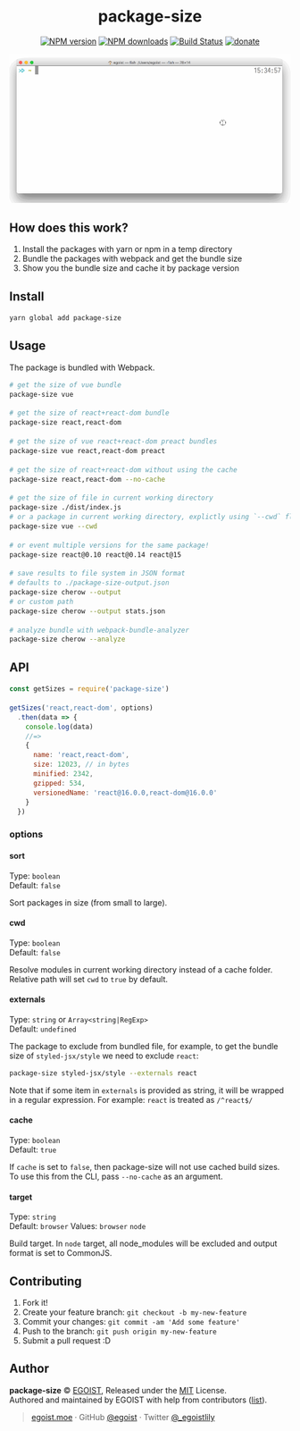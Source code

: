 <p align="center">
<h1 align="center">package-size</h1>
</p>

<p align="center">
<a href="https://npmjs.com/package/package-size"><img src="https://img.shields.io/npm/v/package-size.svg?style=flat" alt="NPM version" /></a> <a href="https://npmjs.com/package/package-size"><img src="https://img.shields.io/npm/dm/package-size.svg?style=flat" alt="NPM downloads" /></a> <a href="https://circleci.com/gh/egoist/package-size"><img src="https://img.shields.io/circleci/project/egoist/package-size/master.svg?style=flat" alt="Build Status" /></a> <a href="https://github.com/egoist/donate"><img src="https://img.shields.io/badge/$-donate-ff69b4.svg?maxAge=2592000&amp;style=flat" alt="donate" /></a>
</p>

<p align="center">
<img src="./media/preview.gif" alt="preview" width="700">
</p>

## How does this work?

1. Install the packages with yarn or npm in a temp directory
2. Bundle the packages with webpack and get the bundle size
3. Show you the bundle size and cache it by package version

## Install

```bash
yarn global add package-size
```

## Usage

The package is bundled with Webpack.

```bash
# get the size of vue bundle
package-size vue

# get the size of react+react-dom bundle
package-size react,react-dom

# get the size of vue react+react-dom preact bundles
package-size vue react,react-dom preact

# get the size of react+react-dom without using the cache
package-size react,react-dom --no-cache

# get the size of file in current working directory
package-size ./dist/index.js
# or a package in current working directory, explictly using `--cwd` flag
package-size vue --cwd

# or event multiple versions for the same package!
package-size react@0.10 react@0.14 react@15

# save results to file system in JSON format
# defaults to ./package-size-output.json
package-size cherow --output
# or custom path
package-size cherow --output stats.json

# analyze bundle with webpack-bundle-analyzer
package-size cherow --analyze
```

## API

```js
const getSizes = require('package-size')

getSizes('react,react-dom', options)
  .then(data => {
    console.log(data)
    //=>
    {
      name: 'react,react-dom',
      size: 12023, // in bytes
      minified: 2342,
      gzipped: 534,
      versionedName: 'react@16.0.0,react-dom@16.0.0'
    }
  })
```

### options

#### sort

Type: `boolean`<br>
Default: `false`

Sort packages in size (from small to large).

#### cwd

Type: `boolean`<br>
Default: `false`

Resolve modules in current working directory instead of a cache folder. Relative path will set `cwd` to `true` by default.

#### externals

Type: `string` or `Array<string|RegExp>`<br>
Default: `undefined`

The package to exclude from bundled file, for example, to get the bundle size of `styled-jsx/style` we need to exclude `react`:

```bash
package-size styled-jsx/style --externals react
```

Note that if some item in `externals` is provided as string, it will be wrapped in a regular expression. For example: `react` is treated as `/^react$/`

#### cache

Type: `boolean`<br>
Default: `true`

If `cache` is set to `false`, then package-size will not use cached build sizes. To use this from the CLI, pass `--no-cache` as an argument.

#### target

Type: `string`<br>
Default: `browser`
Values: `browser` `node`

Build target. In `node` target, all node_modules will be excluded and output format is set to CommonJS.

## Contributing

1. Fork it!
2. Create your feature branch: `git checkout -b my-new-feature`
3. Commit your changes: `git commit -am 'Add some feature'`
4. Push to the branch: `git push origin my-new-feature`
5. Submit a pull request :D

## Author

**package-size** © [EGOIST](https://github.com/egoist), Released under the [MIT](https://egoist.mit-license.org/) License.<br>
Authored and maintained by EGOIST with help from contributors ([list](https://github.com/egoist/package-size/contributors)).

> [egoist.moe](https://egoist.moe) · GitHub [@egoist](https://github.com/egoist) · Twitter [@_egoistlily](https://twitter.com/_egoistlily)
